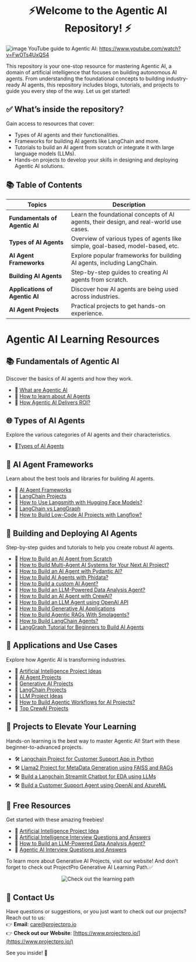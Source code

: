 # <div align="center">⚡Welcome to the Agentic AI Repository! ⚡</div>

![image](https://github.com/user-attachments/assets/3921f4b8-4305-4049-a218-feb033bdb320) YouTube guide to Agentic AI: https://www.youtube.com/watch?v=FwOTs4UxQS4

This repository is your one-stop resource for mastering Agentic AI, a domain of artificial intelligence that focuses on building autonomous AI agents. From understanding the foundational concepts to building industry-ready AI agents, this repository includes blogs, tutorials, and projects to guide you every step of the way. Let us get started!

## **✅ What’s inside the repository?**

Gain access to resources that cover:

- Types of AI agents and their functionalities.
- Frameworks for building AI agents like LangChain and more.
- Tutorials to build an AI agent from scratch or integrate it with large language models (LLMs).
- Hands-on projects to develop your skills in designing and deploying Agentic AI solutions.

## **📚 Table of Contents**

| **Topics**                  | **Description**                                                                 |
|-----------------------------|---------------------------------------------------------------------------------|
| **Fundamentals of Agentic AI** | Learn the foundational concepts of AI agents, their design, and real-world use cases. |
| **Types of AI Agents**         | Overview of various types of agents like simple, goal-based, model-based, etc. |
| **AI Agent Frameworks**        | Explore popular frameworks for building AI agents, including LangChain.       |
| **Building AI Agents**         | Step-by-step guides to creating AI agents from scratch.                      |
| **Applications of Agentic AI** | Discover how AI agents are being used across industries.                     |
| **AI Agent Projects**          | Practical projects to get hands-on experience.     

# Agentic AI Learning Resources

## **📚 Fundamentals of Agentic AI**  
Discover the basics of AI agents and how they work.

- 📝 [What are Agentic AI](<https://www.projectpro.io/article/ai-agents/1076>)
- 📝 [How to learn about AI Agents](<https://www.projectpro.io/article/agentic-ai-learning-path/1091>)
- 📝 [How Agentic AI Delivers ROI?](https://www.projectpro.io/podcast/title/business-benefits-of-agentic-ai)

## **🌐 Types of AI Agents**

Explore the various categories of AI agents and their characteristics.  
- 📝[Types of AI Agents](<https://www.projectpro.io/article/types-of-ai-agents/1066>)

## **🤖 AI Agent Frameworks**  
Learn about the best tools and libraries for building AI agents.  
- 📝 [AI Agent Frameworks](<https://www.projectpro.io/article/ai-agent-frameworks/1068>) 
- 📝 [LangChain Projects](<https://www.projectpro.io/article/langchain-projects/959>)
- 📝 [How to Use Langsmith with Hugging Face Models?](https://www.projectpro.io/article/langsmith/1122)
- 📝 [LangChain vs LangGraph](https://www.projectpro.io/article/langchain-vs-langgraph/1123)
- 📝 [How to Build Low-Code AI Projects with Langflow?](https://www.projectpro.io/article/langflow/1128)

## **🧠 Building and Deploying AI Agents**  
Step-by-step guides and tutorials to help you create robust AI agents.  
- 📝 [How to Build an AI Agent from Scratch](<https://www.projectpro.io/article/how-to-build-an-ai-agent-from-scratch/1072>)
- 📝 [How to Build Multi-Agent AI Systems for Your Next AI Project?](<https://www.projectpro.io/article/multi-agent-ai/1083>)
- 📝 [How to Build an AI Agent with Pydantic AI?](<https://www.projectpro.io/article/pydantic-ai/1088>)
- 📝 [How to Build AI Agents with Phidata?](<https://www.projectpro.io/article/phidata-ai-agents/1090>)
- 📝 [How to Build a custom AI Agent?](<https://www.projectpro.io/article/how-to-build-a-custom-ai-agent/1096>)
- 📝 [How to Build an LLM-Powered Data Analysis Agent?](<https://www.projectpro.io/article/llm-data-analysis-agent/1093>)
- 📝 [How to Build an AI Agent with CrewAI?](<https://www.projectpro.io/article/build-an-ai-agent-with-crewai/1095>)
- 📝 [How to Build an LLM Agent using OpenAI API](<https://www.projectpro.io/article/llm-agents/1013>)
- 📝 [How to Build Generative AI Applications](<https://www.projectpro.io/article/how-to-build-generative-ai-applications/1098>)
- 📝 [How to Build Agentic RAGs With Smolagents?](<https://www.projectpro.io/article/build-agentic-rags-with-smolagents/1094>)
- 📝 [How to Build LangChain Agents?](<https://www.projectpro.io/article/how-to-build-langchain-agents/1099>)
- 📝 [LangGraph Tutorial for Beginners to Build AI Agents](<https://www.projectpro.io/article/langgraph/1109>)

## **🌟 Applications and Use Cases**  
Explore how Agentic AI is transforming industries.  
- 📝 [Artificial Intelligence Project Ideas](<https://www.projectpro.io/article/artificial-intelligence-project-ideas/461>)
- 📝 [AI Agent Projects](<https://www.projectpro.io/article/ai-agent-projects/1060>)
- 📝 [Generative AI Projects](<https://www.projectpro.io/article/generative-ai-projects/1004>)
- 📝 [LangChain Projects](<https://www.projectpro.io/article/langchain-projects/959>)
- 📝 [LLM Project Ideas](<https://www.projectpro.io/article/llm-project-ideas/881>)
- 📝 [How to Build Agentic Workflows for AI Projects?](<https://www.projectpro.io/article/agentic-workflows/1092>)
- 📝 [Top CrewAI Projects](https://www.projectpro.io/article/crew-ai-projects-ideas-and-examples/1117)

## **🚀 Projects to Elevate Your Learning**  
Hands-on learning is the best way to master Agentic AI! Start with these beginner-to-advanced projects.  
- 🛠️ [Langchain Project for Customer Support App in Python](<https://www.projectpro.io/project-use-case/langchain-project-for-customer-support-app-in-python>)
- 🛠️ [Llama2 Project for MetaData Generation using FAISS and RAGs](<https://www.projectpro.io/project-use-case/llama2-project-for-metadata-generation-model>)
- 🛠️ [Build a Langchain Streamlit Chatbot for EDA using LLMs](<https://www.projectpro.io/project-use-case/streamlit-langchain-chatbot>)  
- 🛠️ [Build a Customer Support Agent using OpenAI and AzureML](<https://www.projectpro.io/project-use-case/customer-support-agent-using-azureml-and-openai>) 

## **🎁 Free Resources**  
Get started with these amazing freebies!  
- 📄 [Artificial Intelligence Project Idea](<https://www.projectpro.io/free-learning-resources/artificial-intelligence-mini-project-pdf>)
- 📄 [Artificial Intelligence Interview Questions and Answers](https://www.projectpro.io/free-learning-resources/ai-interview-questions-and-answers-pdf)
- 📄 [How to Build an LLM-Powered Data Analysis Agent?](https://www.projectpro.io/free-learning-resources/llm-data-analysis-agent-with-source-code)
- 📄 [Agentic AI Interview Questions and Answers](https://www.projectpro.io/article/agentic-ai-interview-questions-and-answers/1127)

To learn more about Generative AI Projects, visit our website! And don’t forget to check out ProjectPro Generative AI Learning Path.✅

<p align="center">
  <a href="https://www.projectpro.io/learning-paths/generative-ai-learning-path" target="_blank" style="text-decoration: none;">
    <img src="https://img.shields.io/badge/Check%20out%20the%20learning%20path-28a745?style=for-the-badge&logo=none&logoColor=white" alt="Check out the learning path">
  </a>
</p>

## 💬 Contact Us  
Have questions or suggestions, or you just want to check out our projects? Reach out to us:  
👉 **Email**: care@projectpro.io  
👉 **Check out our Website**: [https://www.projectpro.io/](https://www.projectpro.io/)  

See you inside! 👋

